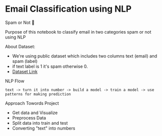 # Email Classification using NLP
Spam or Not 📧 

Purpose of this notebook to classify email in two categories spam or not using NLP

About Dataset:
- We're using public dataset which includes two columns text (email) and spam (label)
- if text label is 1 it's spam otherwise 0.
- [Dataset Link](https://www.kaggle.com/bagavathypriya/email-spam-dataset)

NLP Flow
```
text -> turn it into number -> build a model -> train a model -> use patterns for making prediction
```

Approach Towords Project
- Get data and Visualize
- Preprocess Data
- Split data into train and test
- Converting "text" into numbers

